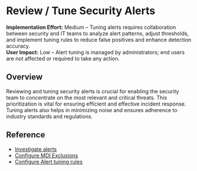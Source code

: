 #  Review / Tune Security Alerts
**Implementation Effort:** Medium – Tuning alerts requires collaboration between security and IT teams to analyze alert patterns, adjust thresholds, and implement tuning rules to reduce false positives and enhance detection accuracy.  
**User Impact:** Low – Alert tuning is managed by administrators; end users are not affected or required to take any action.  

## Overview
Reviewing and tuning security alerts is crucial for enabling the security team to concentrate on the most relevant and critical threats. This prioritization is vital for ensuring efficient and effective incident response. Tuning alerts also helps in minimizing noise and ensures adherence to industry standards and regulations.

## Reference
* [Investigate alerts](https://learn.microsoft.com/defender-for-identity/alerts-overview)  
* [Configure MDI Exclusions](https://learn.microsoft.com/defender-for-identity/exclusions)  
* [Configure Alert tuning rules](https://learn.microsoft.com/defender-xdr/investigate-alerts?tabs=settings#tune-an-alert)  


